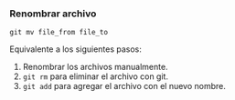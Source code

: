 
### Renombrar archivo
```
git mv file_from file_to
```
Equivalente a los siguientes pasos:

1. Renombrar los archivos manualmente.
2. `git rm` para eliminar el archivo con git.
3. `git add` para agregar el archivo con el nuevo nombre. 

